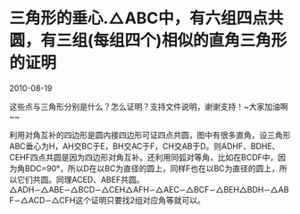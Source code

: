 # 三角形的垂心.△ABC中，有六组四点共圆，有三组(每组四个)相似的直角三角形的证明
2010-08-19


这些点与三角形分别是什么？怎么证明？支持文件说明，谢谢支持！~大家加油啊~~


利用对角互补的四边形是圆内接四边形可证四点共圆，图中有很多直角，设三角形ABC垂心为H，AH交BC于E，BH交AC于F，CH交AB于D。则ADHF、BDHE、CEHF四点共圆是因为四边形对角互补。还利用同弧对等角，比如在BCDF中，因为角BDC=90°，所以D在以BC为直径的圆上，同样F也在以BC为直径的圆上，所以它们共圆。同理ACED、ABEF共圆。△ADH∽△ABE∽△BCD∽△CEH△AFH∽△AEC∽△BCF∽△BEH△BDH∽△ABF∽△ACD∽△CFH这个证明只要找2组对应角等就可以。

